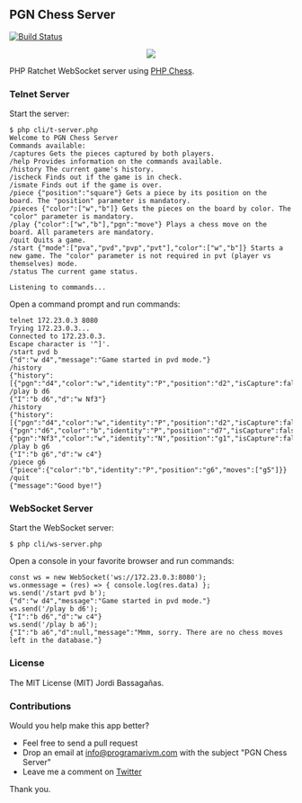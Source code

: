 ## PGN Chess Server

[![Build Status](https://travis-ci.org/programarivm/pgn-chess-server.svg?branch=master)](https://travis-ci.org/programarivm/pgn-chess-server)

<p align="center">
	<img src="https://github.com/programarivm/pgn-chess/blob/master/resources/chess-board.jpg" />
</p>

PHP Ratchet WebSocket server using [PHP Chess](https://github.com/programarivm/php-chess).

### Telnet Server

Start the server:

    $ php cli/t-server.php
    Welcome to PGN Chess Server
	Commands available:
	/captures Gets the pieces captured by both players.
	/help Provides information on the commands available.
	/history The current game's history.
	/ischeck Finds out if the game is in check.
	/ismate Finds out if the game is over.
	/piece {"position":"square"} Gets a piece by its position on the board. The "position" parameter is mandatory.
	/pieces {"color":["w","b"]} Gets the pieces on the board by color. The "color" parameter is mandatory.
	/play {"color":["w","b"],"pgn":"move"} Plays a chess move on the board. All parameters are mandatory.
	/quit Quits a game.
	/start {"mode":["pva","pvd","pvp","pvt"],"color":["w","b"]} Starts a new game. The "color" parameter is not required in pvt (player vs themselves) mode.
	/status The current game status.

    Listening to commands...

Open a command prompt and run commands:

	telnet 172.23.0.3 8080
	Trying 172.23.0.3...
	Connected to 172.23.0.3.
	Escape character is '^]'.
	/start pvd b
	{"d":"w d4","message":"Game started in pvd mode."}
	/history
	{"history":[{"pgn":"d4","color":"w","identity":"P","position":"d2","isCapture":false,"isCheck":false}]}
	/play b d6
	{"I":"b d6","d":"w Nf3"}
	/history
	{"history":[{"pgn":"d4","color":"w","identity":"P","position":"d2","isCapture":false,"isCheck":false},{"pgn":"d6","color":"b","identity":"P","position":"d7","isCapture":false,"isCheck":false},{"pgn":"Nf3","color":"w","identity":"N","position":"g1","isCapture":false,"isCheck":false}]}
	/play b g6
	{"I":"b g6","d":"w c4"}
	/piece g6
	{"piece":{"color":"b","identity":"P","position":"g6","moves":["g5"]}}
	/quit
	{"message":"Good bye!"}

### WebSocket Server

Start the WebSocket server:

    $ php cli/ws-server.php

Open a console in your favorite browser and run commands:

    const ws = new WebSocket('ws://172.23.0.3:8080');
    ws.onmessage = (res) => { console.log(res.data) };
    ws.send('/start pvd b');
    {"d":"w d4","message":"Game started in pvd mode."}
	ws.send('/play b d6');
	{"I":"b d6","d":"w c4"}
	ws.send('/play b a6');
	{"I":"b a6","d":null,"message":"Mmm, sorry. There are no chess moves left in the database."}

### License

The MIT License (MIT) Jordi Bassagañas.

### Contributions

Would you help make this app better?

- Feel free to send a pull request
- Drop an email at info@programarivm.com with the subject "PGN Chess Server"
- Leave me a comment on [Twitter](https://twitter.com/programarivm)

Thank you.

